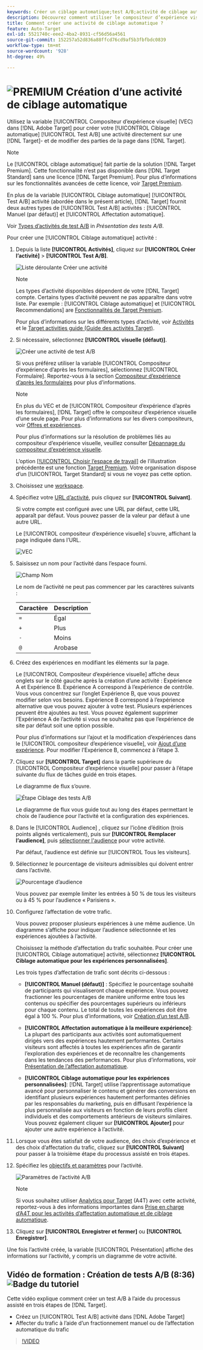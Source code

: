 ```yaml
---
keywords: Créer un ciblage automatique;test A/B;activité de ciblage automatique;nouvelle activité a/b;ciblage automatique;ciblage automatique pour les expériences personnalisées;personnalisé;optimisation
description: Découvrez comment utiliser le compositeur d’expérience visuelle (VEC) dans Adobe [!DNL Target] pour créer votre activité de test A/B de ciblage automatique directement sur une [!DNL Target]-enabled .
title: Comment créer une activité de ciblage automatique ?
feature: Auto-Target
exl-id: 5521740c-eee2-4ba2-8931-cf56d56a4561
source-git-commit: 152257a52d836a88ffcd76cd9af5b3fbfbdc0839
workflow-type: tm+mt
source-wordcount: '928'
ht-degree: 49%

---
```


# ![PREMIUM](/help/main/assets/premium.png) Création d’une activité de ciblage automatique

Utilisez la variable [!UICONTROL Compositeur d’expérience visuelle] (VEC) dans [!DNL Adobe Target] pour créer votre [!UICONTROL Ciblage automatique] [!UICONTROL Test A/B] une activité directement sur une [!DNL Target]- et de modifier des parties de la page dans [!DNL Target].

>[!NOTE]
>
>Le [!UICONTROL ciblage automatique] fait partie de la solution [!DNL Target Premium]. Cette fonctionnalité n’est pas disponible dans [!DNL Target Standard] sans une licence [!DNL Target Premium]. Pour plus d’informations sur les fonctionnalités avancées de cette licence, voir [Target Premium](/help/main/c-intro/intro.md).
>
>En plus de la variable [!UICONTROL Ciblage automatique] [!UICONTROL Test A/B] activité (abordée dans le présent article), [!DNL Target] fournit deux autres types de [!UICONTROL Test A/B] activités : [!UICONTROL Manuel (par défaut)] et [!UICONTROL Affectation automatique].
>
>Voir [Types d’activités de test A/B](/help/main/c-activities/t-test-ab/test-ab.md#types) in *Présentation des tests A/B*.

Pour créer une [!UICONTROL Ciblage automatique] activité :

1. Depuis la liste **[!UICONTROL Activités]**, cliquez sur **[!UICONTROL Créer l’activité]** > **[!UICONTROL Test A/B]**.

   ![Liste déroulante Créer une activité](/help/main/c-activities/t-test-ab/t-test-create-ab/assets/ab_select-new.png)

   >[!NOTE]
   >
   >Les types d’activité disponibles dépendent de votre [!DNL Target] compte. Certains types d’activité peuvent ne pas apparaître dans votre liste. Par exemple : [!UICONTROL Ciblage automatique] et [!UICONTROL Recommendations] are [Fonctionnalités de Target Premium](/help/main/c-intro/intro.md#premium).
   >
   >Pour plus d’informations sur les différents types d’activité, voir [Activités](/help/main/c-activities/activities.md) et le [Target activities guide (Guide des activités Target)](/help/main/c-activities/target-activities-guide.md).

1. Si nécessaire, sélectionnez **[!UICONTROL visuelle (défaut)]**.

   ![Créer une activité de test A/B](/help/main/c-activities/t-test-ab/t-test-create-ab/assets/create-ab.png)

   Si vous préférez utiliser la variable [!UICONTROL Compositeur d’expérience d’après les formulaires], sélectionnez [!UICONTROL Formulaire]. Reportez-vous à la section [Compositeur d’expérience d’après les formulaires](/help/main/c-experiences/form-experience-composer.md) pour plus d’informations.

   >[!NOTE]
   >
   >En plus du VEC et de [!UICONTROL Compositeur d’expérience d’après les formulaires], [!DNL Target] offre le compositeur d’expérience visuelle d’une seule page. Pour plus d’informations sur les divers compositeurs, voir [Offres et expériences](/help/main/c-experiences/experiences.md).
   >
   >Pour plus d’informations sur la résolution de problèmes liés au compositeur d’expérience visuelle, veuillez consulter [Dépannage du compositeur d’expérience visuelle](/help/main/c-experiences/c-visual-experience-composer/r-troubleshoot-composer/troubleshoot-composer.md).
   >
   >L’option [[!UICONTROL Choisir l’espace de travail]](/help/main/administrating-target/c-user-management/property-channel/property-channel.md) de l’illustration précédente est une fonction [Target Premium](/help/main/c-intro/intro.md). Votre organisation dispose d’un [!UICONTROL Target Standard] si vous ne voyez pas cette option.

1. Choisissez une [workspace](/help/main/administrating-target/c-user-management/property-channel/property-channel.md).

1. Spécifiez votre [URL d’activité](/help/main/c-activities/t-test-ab/t-test-create-ab/ab-activity-url.md), puis cliquez sur **[!UICONTROL Suivant]**.

   Si votre compte est configuré avec une URL par défaut, cette URL apparaît par défaut. Vous pouvez passer de la valeur par défaut à une autre URL.

   Le [!UICONTROL compositeur d’expérience visuelle] s’ouvre, affichant la page indiquée dans l’URL.

   ![VEC](/help/main/c-activities/t-test-ab/t-test-create-ab/assets/vec-new.png)

1. Saisissez un nom pour l’activité dans l’espace fourni.

   ![Champ Nom](/help/main/c-activities/t-test-ab/t-test-create-ab/assets/ab_newname-new.png)

   Le nom de l’activité ne peut pas commencer par les caractères suivants :

   | Caractère | Description |
   |--- |--- |
   | `=` | Égal |
   | `+` | Plus |
   | `-` | Moins |
   | `@` | Arobase |

1. Créez des expériences en modifiant les éléments sur la page.

   Le [!UICONTROL Compositeur d’expérience visuelle] affiche deux onglets sur le côté gauche après la création d’une activité : Expérience A et Expérience B. Expérience A correspond à l’expérience de contrôle. Vous vous concentrez sur l’onglet Expérience B, que vous pouvez modifier selon vos besoins. Expérience B correspond à l’expérience alternative que vous pouvez ajouter à votre test. Plusieurs expériences peuvent être ajoutées au test. Vous pouvez également supprimer l’Expérience A de l’activité si vous ne souhaitez pas que l’expérience de site par défaut soit une option possible.

   Pour plus d’informations sur l’ajout et la modification d’expériences dans le [!UICONTROL compositeur d’expérience visuelle], voir [Ajout d’une expérience](/help/main/c-activities/t-test-ab/t-test-create-ab/ab-add-experience.md). Pour modifier l’Expérience B, commencez à l’étape 3.

1. Cliquez sur **[!UICONTROL Target]** dans la partie supérieure du [!UICONTROL Compositeur d’expérience visuelle] pour passer à l’étape suivante du flux de tâches guidé en trois étapes.

   Le diagramme de flux s’ouvre.

   ![Étape Ciblage des tests A/B](/help/main/c-activities/t-test-ab/t-test-create-ab/assets/ab_flow-new.png)

   Le diagramme de flux vous guide tout au long des étapes permettant le choix de l’audience pour l’activité et la configuration des expériences.

1. Dans le [!UICONTROL Audience] , cliquez sur l’icône d’édition (trois points alignés verticalement), puis sur **[!UICONTROL Remplacer l’audience]**, puis [sélectionner l&#39;audience](/help/main/c-activities/t-test-ab/t-test-create-ab/ab-audience.md) pour votre activité.

   Par défaut, l’audience est définie sur [!UICONTROL Tous les visiteurs].

1. Sélectionnez le pourcentage de visiteurs admissibles qui doivent entrer dans l’activité.

   ![Pourcentage d’audience](/help/main/c-activities/t-test-ab/t-test-create-ab/assets/audperc-new.png)

   Vous pouvez par exemple limiter les entrées à 50 % de tous les visiteurs ou à 45 % pour l’audience « Parisiens ».

1. Configurez l’affectation de votre trafic.

   Vous pouvez proposer plusieurs expériences à une même audience. Un diagramme s’affiche pour indiquer l’audience sélectionnée et les expériences ajoutées à l’activité.

   Choisissez la méthode d’affectation du trafic souhaitée. Pour créer une [!UICONTROL Ciblage automatique] activité, sélectionnez **[!UICONTROL Ciblage automatique pour les expériences personnalisées]**.

   Les trois types d’affectation de trafic sont décrits ci-dessous :

   * **[!UICONTROL Manuel (défaut)]** : Spécifiez le pourcentage souhaité de participants qui visualiseront chaque expérience. Vous pouvez fractionner les pourcentages de manière uniforme entre tous les contenus ou spécifier des pourcentages supérieurs ou inférieurs pour chaque contenu. Le total de toutes les expériences doit être égal à 100 %. Pour plus d’informations, voir [Création d’un test A/B](/help/main/c-activities/t-test-ab/t-test-create-ab/test-create-ab.md).

   * **[!UICONTROL Affectation automatique à la meilleure expérience]**: La plupart des participants aux activités sont automatiquement dirigés vers des expériences hautement performantes. Certains visiteurs sont affectés à toutes les expériences afin de garantir l’exploration des expériences et de reconnaître les changements dans les tendances des performances. Pour plus d’informations, voir [Présentation de l’affectation automatique](/help/main/c-activities/automated-traffic-allocation/automated-traffic-allocation.md).

   * **[!UICONTROL Ciblage automatique pour les expériences personnalisées]**: [!DNL Target] utilise l’apprentissage automatique avancé pour personnaliser le contenu et générer des conversions en identifiant plusieurs expériences hautement performantes définies par les responsables du marketing, puis en diffusant l’expérience la plus personnalisée aux visiteurs en fonction de leurs profils client individuels et des comportements antérieurs de visiteurs similaires.
   Vous pouvez également cliquer sur **[!UICONTROL Ajouter]** pour ajouter une autre expérience à l’activité.

1. Lorsque vous êtes satisfait de votre audience, des choix d’expérience et des choix d’affectation du trafic, cliquez sur **[!UICONTROL Suivant]** pour passer à la troisième étape du processus assisté en trois étapes.

1. Spécifiez les [objectifs et paramètres](/help/main/c-activities/t-test-ab/t-test-create-ab/ab-goals-and-settings.md) pour l’activité.

   ![Paramètres de l’activité A/B](/help/main/c-activities/t-test-ab/t-test-create-ab/assets/ab_settings-new.png)

   >[!NOTE]
   >
   >Si vous souhaitez utiliser [Analytics pour Target](/help/main/c-integrating-target-with-mac/a4t/a4t.md) (A4T) avec cette activité, reportez-vous à des informations importantes dans [Prise en charge d’A4T pour les activités d’affectation automatique et de ciblage automatique](/help/main/c-integrating-target-with-mac/a4t/a4t-at-aa.md).

1. Cliquez sur **[!UICONTROL Enregistrer et fermer]** ou **[!UICONTROL Enregistrer]**.

Une fois l’activité créée, la variable [!UICONTROL Présentation] affiche des informations sur l’activité, y compris un diagramme de votre activité.

## Vidéo de formation : Création de tests A/B (8:36) ![Badge du tutoriel](/help/main/assets/tutorial.png)

Cette vidéo explique comment créer un test A/B à l’aide du processus assisté en trois étapes de [!DNL Target].

* Créez un [!UICONTROL Test A/B] activité dans [!DNL Adobe Target]
* Affecter du trafic à l’aide d’un fractionnement manuel ou de l’affectation automatique du trafic

>[!VIDEO](https://video.tv.adobe.com/v/17391)

